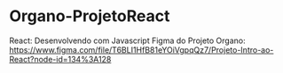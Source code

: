 # Organo-ProjetoReact
React: Desenvolvendo com Javascript
Figma do Projeto Organo: https://www.figma.com/file/T6BLI1HfB81eYOiVgpqQz7/Projeto-Intro-ao-React?node-id=134%3A128
